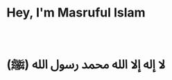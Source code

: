 <!DOCTYPE html>
<html>
  <body>
    <h1>Hey, I'm Masruful Islam</h1>
    <br>
    <h1>لا إله إلا الله محمد رسول الله (ﷺ)</h1>
  </body>
</html>
